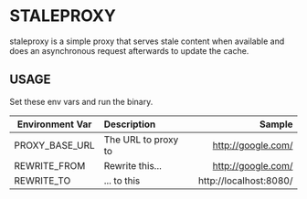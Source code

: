 # STALEPROXY

staleproxy is a simple proxy that serves stale content when available and does an asynchronous request afterwards to update the cache.

## USAGE

Set these env vars and run the binary.

| Environment Var   |      Description      |  Sample                |
|-------------------|:----------------------|-----------------------:|
| PROXY_BASE_URL    | The URL to proxy to   | http://google.com/     |
| REWRITE_FROM      |    Rewrite this...    | http://google.com/     |
| REWRITE_TO        | ... to this           | http://localhost:8080/ |